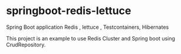 # springboot-redis-lettuce
Spring Boot application Redis , lettuce , Testcontainers, Hibernates

This project is an example to use Redis Cluster and Spring boot using CrudRepository.


